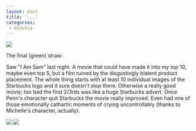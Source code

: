 ```yaml
---
layout: post
title: '...'
categories:
 - minutia
---
```


<img src="http://www.currentlyplaying.com/iamsam.jpg">

The final (green) straw:

Saw "I Am Sam" last night. A movie that could have made it into my top 10, maybe even top 5, but a film ruined by the disgustingly blatent product placement. The whole thing starts with at least 10 individual images of the Starbucks logo and it sure doesn't stop there. Otherwise a really good movie; too bad the first 2/3rds was like a huge Starbucks advert. Once Penn's character quit Starbucks the movie really improved. Even had one of those emotionally cathartic moments of crying uncontrollably (thanks to Michelle's character, actually).

<img src="http://www.iona.edu/ionian/2_07_02/Pictures/Cinema%20--%20I%20am%20Sam.jpg" align="left"><img src="http://www.londontown.no/abbey.jpg">

